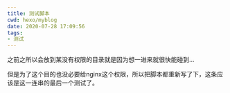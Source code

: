 ```yaml
---
title: 测试脚本
cwd: hexo/myblog
date: 2020-07-28 17:09:56
tags:
- 测试
---
```


之前之所以会放到某没有权限的目录就是因为想一进来就很快能碰到...

但是为了这个目的也没必要给nginx这个权限，所以把脚本都重新写了下，这条应该是这一连串的最后一个测试了。

